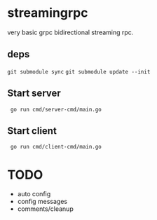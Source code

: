 # streamingrpc


very basic grpc bidirectional streaming rpc. 


## deps 
`git submodule sync` 
`git submodule update --init`


## Start server 
` go run cmd/server-cmd/main.go`


## Start client 
` go run cmd/client-cmd/main.go`


# TODO 
- auto config 
- config messages 
- comments/cleanup 




